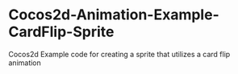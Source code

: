 Cocos2d-Animation-Example-CardFlip-Sprite
=========================================

Cocos2d Example code for creating a sprite that utilizes a card flip animation